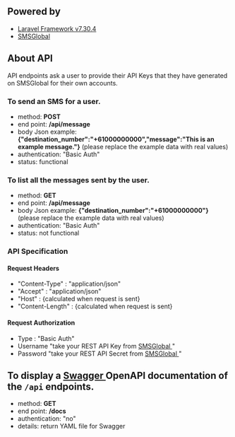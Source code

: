 ## Powered by  

- <a href="https://laravel.com" target="_blank"> Laravel Framework v7.30.4 </a>
- <a href="https://smsglobal.com" target="_blank"> SMSGlobal </a>

## About API

API endpoints ask a user to provide their API Keys that they have generated on SMSGlobal for their own accounts.

### To send an SMS for a user.
- method: **POST**
- end point: **/api/message**
- body Json example: **{"destination_number":"+61000000000","message":"This is an example message."}** (please replace the example data with real values)
- authentication: "Basic Auth"
- status: functional

### To list all the messages sent by the user.
- method: **GET**
- end point: **/api/message**
- body Json example: **{"destination_number":"+61000000000"}** (please replace the example data with real values)
- authentication: "Basic Auth"
- status: not functional

### API Specification

#### Request Headers
- "Content-Type" : "application/json"
- "Accept" : "application/json"
- "Host" : {calculated when request is sent}
- "Content-Length" : {calculated when request is sent}

#### Request Authorization
- Type : "Basic Auth"
- Username "take your REST API Key from <a href="https://smsglobal.com" target="_blank"> SMSGlobal </a>"
- Password "take your REST API Secret from <a href="https://smsglobal.com" target="_blank"> SMSGlobal </a>"

## To display a <a href="https://swagger.io/" target="_blank"> Swagger </a> OpenAPI documentation of the `/api` endpoints. 
- method: **GET**
- end point: **/docs**
- authentication: "no"
- details: return YAML file for Swagger
